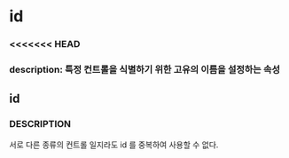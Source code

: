 # id

### &lt;&lt;&lt;&lt;&lt;&lt;&lt; HEAD

### description: 특정 컨트롤을 식별하기 위한 고유의 이름을 설정하는 속성

## id

### DESCRIPTION

서로 다른 종류의 컨트롤 일지라도 id 를 중복하여 사용할 수 없다.

